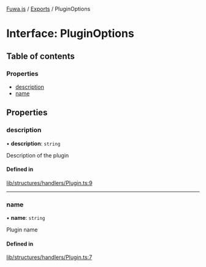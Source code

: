 [Fuwa.js](../README.md) / [Exports](../modules.md) / PluginOptions

# Interface: PluginOptions

## Table of contents

### Properties

- [description](PluginOptions.md#description)
- [name](PluginOptions.md#name)

## Properties

### description

• **description**: `string`

Description of the plugin

#### Defined in

[lib/structures/handlers/Plugin.ts:9](https://github.com/fuwajs/fuwa.js/blob/b906434/src/lib/structures/handlers/Plugin.ts#L9)

___

### name

• **name**: `string`

Plugin name

#### Defined in

[lib/structures/handlers/Plugin.ts:7](https://github.com/fuwajs/fuwa.js/blob/b906434/src/lib/structures/handlers/Plugin.ts#L7)
